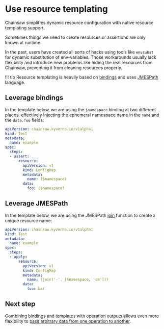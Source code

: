 # Use resource templating

Chainsaw simplifies dynamic resource configuration with native resource templating support.

Sometimes things we need to create resources or assertions are only known at runtime.

In the past, users have created all sorts of hacks using tools like `envsubst` for dynamic substitution of env-variables.
Those workarounds usually lack flexibility and introduce new problems like hiding the real resources from Chainsaw, preventing it from cleaning resources properly.

!!! tip
    Resource templating is heavily based on [bindings](./bindings.md) and uses [JMESPath](https://jmespath.site/) language.

## Leverage bindings

In the template below, we are using the `$namespace` binding at two different places, effectively injecting the ephemeral namespace name in the `name` and the `data.foo` fields:

```yaml
apiVersion: chainsaw.kyverno.io/v1alpha1
kind: Test
metadata:
  name: example
spec:
  steps:
  - assert:
      resource:
        apiVersion: v1
        kind: ConfigMap
        metadata:
          name: ($namespace)
        data:
          foo: ($namespace)
```

## Leverage JMESPath

In the template below, we are using the JMESPath [join](https://jmespath.org/proposals/functions.html#join) function to create a unique resource name:

```yaml
apiVersion: chainsaw.kyverno.io/v1alpha1
kind: Test
metadata:
  name: example
spec:
  steps:
  - apply:
      resource:
        apiVersion: v1
        kind: ConfigMap
        metadata:
          name: (join('-', [$namespace, 'cm']))
        data:
          foo: bar
```

## Next step

Combining bindings and templates with operation outputs allows even more flexibility to [pass arbitrary data from one operation to another](./operation-outputs.md).
